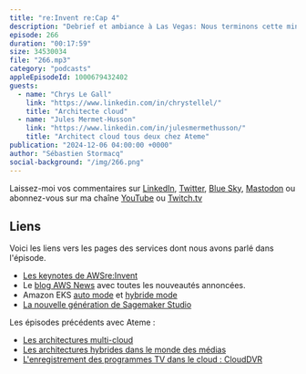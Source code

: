 ```yaml
---
title: "re:Invent re:Cap 4"
description: "Debrief et ambiance à Las Vegas: Nous terminons cette mini-série de re:Caps quotidiens avec deux habitués du podcast: Chrys et Jules qui nous parlent de ce qu'ils ont particulièrement apprécié pendant la conférence et des nouveautés qui pourraient être utiles pour eux.  Sans divulgaché, nous parlons d'injection de pub automatiquement au bon endroit dans des vidéos, de nouveautés EKS et de SageMaker Studio."
episode: 266
duration: "00:17:59"
size: 34530034
file: "266.mp3"
category: "podcasts"
appleEpisodeId: 1000679432402
guests:
  - name: "Chrys Le Gall"
    link: "https://www.linkedin.com/in/chrystellel/"
    title: "Architecte cloud"
  - name: "Jules Mermet-Husson"
    link: "https://www.linkedin.com/in/julesmermethusson/"
    title: "Architect cloud tous deux chez Ateme"
publication: "2024-12-06 04:00:00 +0000"
author: "Sébastien Stormacq"
social-background: "/img/266.png"
---
```


Laissez-moi vos commentaires sur [LinkedIn](https://www.linkedin.com/in/sebastienstormacq/), [Twitter](https://twitter.com/sebsto), [Blue Sky](https://bsky.app/profile/sebsto.bsky.social), [Mastodon](https://awscommunity.social/@sebsto) ou abonnez-vous sur ma chaîne [YouTube](https://www.youtube.com/sebsto) ou [Twitch.tv](https://www.twitch.tv/sebAWS)

## Liens

Voici les liens vers les pages des services dont nous avons parlé dans l'épisode.

- [Les keynotes de AWSre:Invent](https://www.youtube.com/playlist?list=PL2yQDdvlhXf_aPLMfxECsw-UIbEg6uy42)
- Le [blog AWS News](https://aws.amazon.com/blogs/aws/) avec toutes les nouveautés annoncées.
- Amazon EKS [auto mode](https://aws.amazon.com/blogs/aws/streamline-kubernetes-cluster-management-with-new-amazon-eks-auto-mode/) et [hybride mode](https://aws.amazon.com/blogs/aws/use-your-on-premises-infrastructure-in-amazon-eks-clusters-with-amazon-eks-hybrid-nodes/)
- [La nouvelle génération de Sagemaker Studio](https://aws.amazon.com/blogs/aws/introducing-the-next-generation-of-amazon-sagemaker-the-center-for-all-your-data-analytics-and-ai/)

Les épisodes précédents avec Ateme : 
- [Les architectures multi-cloud](https://francais.podcast.go-aws.com/web/podcasts/episode_255/index.html)
- [Les architectures hybrides dans le monde des médias](https://francais.podcast.go-aws.com/web/podcasts/episode_177/index.html)
- [L'enregistrement des programmes TV dans le cloud : CloudDVR](https://francais.podcast.go-aws.com/web/podcasts/episode_155/index.html)
